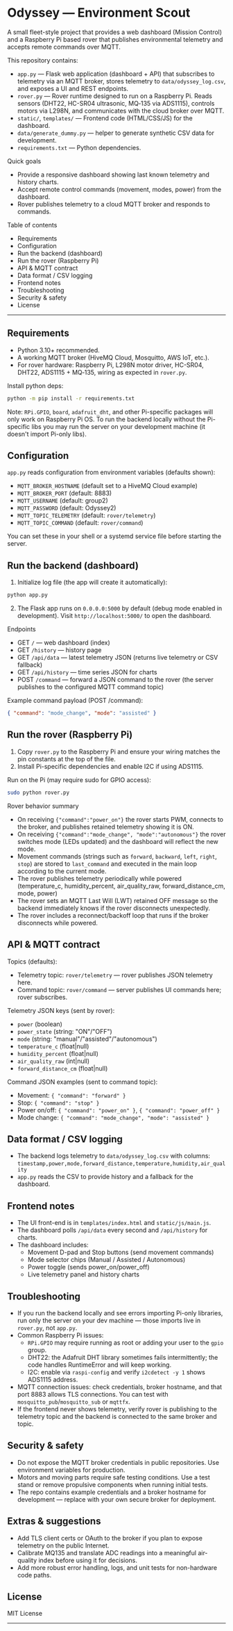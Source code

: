 # Odyssey — Environment Scout

A small fleet-style project that provides a web dashboard (Mission Control) and a Raspberry Pi based rover that publishes environmental telemetry and accepts remote commands over MQTT.

This repository contains:

- `app.py` — Flask web application (dashboard + API) that subscribes to telemetry via an MQTT broker, stores telemetry to `data/odyssey_log.csv`, and exposes a UI and REST endpoints.
- `rover.py` — Rover runtime designed to run on a Raspberry Pi. Reads sensors (DHT22, HC-SR04 ultrasonic, MQ‑135 via ADS1115), controls motors via L298N, and communicates with the cloud broker over MQTT.
- `static/`, `templates/` — Frontend code (HTML/CSS/JS) for the dashboard.
- `data/generate_dummy.py` — helper to generate synthetic CSV data for development.
- `requirements.txt` — Python dependencies.

Quick goals

- Provide a responsive dashboard showing last known telemetry and history charts.
- Accept remote control commands (movement, modes, power) from the dashboard.
- Rover publishes telemetry to a cloud MQTT broker and responds to commands.

Table of contents

- Requirements
- Configuration
- Run the backend (dashboard)
- Run the rover (Raspberry Pi)
- API & MQTT contract
- Data format / CSV logging
- Frontend notes
- Troubleshooting
- Security & safety
- License

---

## Requirements

- Python 3.10+ recommended.
- A working MQTT broker (HiveMQ Cloud, Mosquitto, AWS IoT, etc.).
- For rover hardware: Raspberry Pi, L298N motor driver, HC-SR04, DHT22, ADS1115 + MQ‑135, wiring as expected in `rover.py`.

Install python deps:

```bash
python -m pip install -r requirements.txt
```

Note: `RPi.GPIO`, `board`, `adafruit_dht`, and other Pi-specific packages will only work on Raspberry Pi OS. To run the backend locally without the Pi-specific libs you may run the server on your development machine (it doesn't import Pi-only libs).

## Configuration

`app.py` reads configuration from environment variables (defaults shown):

- `MQTT_BROKER_HOSTNAME` (default set to a HiveMQ Cloud example)
- `MQTT_BROKER_PORT` (default: 8883)
- `MQTT_USERNAME` (default: group2)
- `MQTT_PASSWORD` (default: Odyssey2)
- `MQTT_TOPIC_TELEMETRY` (default: `rover/telemetry`)
- `MQTT_TOPIC_COMMAND` (default: `rover/command`)

You can set these in your shell or a systemd service file before starting the server.

## Run the backend (dashboard)

1. Initialize log file (the app will create it automatically):

```bash
python app.py
```

2. The Flask app runs on `0.0.0.0:5000` by default (debug mode enabled in development). Visit `http://localhost:5000/` to open the dashboard.

Endpoints

- GET `/` — web dashboard (index)
- GET `/history` — history page
- GET `/api/data` — latest telemetry JSON (returns live telemetry or CSV fallback)
- GET `/api/history` — time series JSON for charts
- POST `/command` — forward a JSON command to the rover (the server publishes to the configured MQTT command topic)

Example command payload (POST /command):

```json
{ "command": "mode_change", "mode": "assisted" }
```

## Run the rover (Raspberry Pi)

1. Copy `rover.py` to the Raspberry Pi and ensure your wiring matches the pin constants at the top of the file.
2. Install Pi-specific dependencies and enable I2C if using ADS1115.

Run on the Pi (may require sudo for GPIO access):

```bash
sudo python rover.py
```

Rover behavior summary

- On receiving `{"command":"power_on"}` the rover starts PWM, connects to the broker, and publishes retained telemetry showing it is ON.
- On receiving `{"command":"mode_change", "mode":"autonomous"}` the rover switches mode (LEDs updated) and the dashboard will reflect the new mode.
- Movement commands (strings such as `forward`, `backward`, `left`, `right`, `stop`) are stored to `last_command` and executed in the main loop according to the current mode.
- The rover publishes telemetry periodically while powered (temperature_c, humidity_percent, air_quality_raw, forward_distance_cm, mode, power)
- The rover sets an MQTT Last Will (LWT) retained OFF message so the backend immediately knows if the rover disconnects unexpectedly.
- The rover includes a reconnect/backoff loop that runs if the broker disconnects while powered.

## API & MQTT contract

Topics (defaults):

- Telemetry topic: `rover/telemetry` — rover publishes JSON telemetry here.
- Command topic: `rover/command` — server publishes UI commands here; rover subscribes.

Telemetry JSON keys (sent by rover):

- `power` (boolean)
- `power_state` (string: "ON"/"OFF")
- `mode` (string: "manual"/"assisted"/"autonomous")
- `temperature_c` (float|null)
- `humidity_percent` (float|null)
- `air_quality_raw` (int|null)
- `forward_distance_cm` (float|null)

Command JSON examples (sent to command topic):

- Movement: `{ "command": "forward" }`
- Stop: `{ "command": "stop" }`
- Power on/off: `{ "command": "power_on" }`, `{ "command": "power_off" }`
- Mode change: `{ "command": "mode_change", "mode": "assisted" }`

## Data format / CSV logging

- The backend logs telemetry to `data/odyssey_log.csv` with columns: `timestamp,power,mode,forward_distance,temperature,humidity,air_quality`
- `app.py` reads the CSV to provide history and a fallback for the dashboard.

## Frontend notes

- The UI front-end is in `templates/index.html` and `static/js/main.js`.
- The dashboard polls `/api/data` every second and `/api/history` for charts.
- The dashboard includes:
  - Movement D-pad and Stop buttons (send movement commands)
  - Mode selector chips (Manual / Assisted / Autonomous)
  - Power toggle (sends power_on/power_off)
  - Live telemetry panel and history charts

## Troubleshooting

- If you run the backend locally and see errors importing Pi-only libraries, run only the server on your dev machine — those imports live in `rover.py`, not `app.py`.
- Common Raspberry Pi issues:
  - `RPi.GPIO` may require running as root or adding your user to the `gpio` group.
  - DHT22: the Adafruit DHT library sometimes fails intermittently; the code handles RuntimeError and will keep working.
  - I2C: enable via `raspi-config` and verify `i2cdetect -y 1` shows ADS1115 address.
- MQTT connection issues: check credentials, broker hostname, and that port 8883 allows TLS connections. You can test with `mosquitto_pub`/`mosquitto_sub` or `mqttfx`.
- If the frontend never shows telemetry, verify rover is publishing to the telemetry topic and the backend is connected to the same broker and topic.

## Security & safety

- Do not expose the MQTT broker credentials in public repositories. Use environment variables for production.
- Motors and moving parts require safe testing conditions. Use a test stand or remove propulsive components when running initial tests.
- The repo contains example credentials and a broker hostname for development — replace with your own secure broker for deployment.

## Extras & suggestions

- Add TLS client certs or OAuth to the broker if you plan to expose telemetry on the public Internet.
- Calibrate MQ135 and translate ADC readings into a meaningful air-quality index before using it for decisions.
- Add more robust error handling, logs, and unit tests for non-hardware code paths.

## License

MIT License 

---
